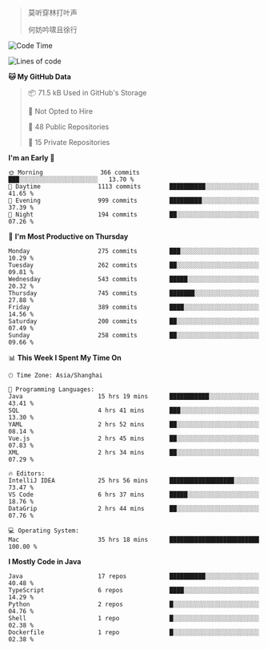> 莫听穿林打叶声
> 
> 何妨吟啸且徐行

<!-- ![Github Stats](https://github-readme-stats.vercel.app/api?username=catch6&count_private=true&show_icons=true&theme=gruvbox) -->

<!-- ![Top Langs](https://github-readme-stats.vercel.app/api/top-langs/?username=catch6&layout=compact) -->

<!--START_SECTION:waka-->
![Code Time](http://img.shields.io/badge/Code%20Time-1%2C852%20hrs%2021%20mins-blue)

![Lines of code](https://img.shields.io/badge/From%20Hello%20World%20I%27ve%20Written-9.4%20million%20lines%20of%20code-blue)

**🐱 My GitHub Data** 

> 📦 71.5 kB Used in GitHub's Storage 
 > 
> 🚫 Not Opted to Hire
 > 
> 📜 48 Public Repositories 
 > 
> 🔑 15 Private Repositories 
 > 
**I'm an Early 🐤** 

```text
🌞 Morning                366 commits         ███░░░░░░░░░░░░░░░░░░░░░░   13.70 % 
🌆 Daytime                1113 commits        ██████████░░░░░░░░░░░░░░░   41.65 % 
🌃 Evening                999 commits         █████████░░░░░░░░░░░░░░░░   37.39 % 
🌙 Night                  194 commits         ██░░░░░░░░░░░░░░░░░░░░░░░   07.26 % 
```
📅 **I'm Most Productive on Thursday** 

```text
Monday                   275 commits         ███░░░░░░░░░░░░░░░░░░░░░░   10.29 % 
Tuesday                  262 commits         ██░░░░░░░░░░░░░░░░░░░░░░░   09.81 % 
Wednesday                543 commits         █████░░░░░░░░░░░░░░░░░░░░   20.32 % 
Thursday                 745 commits         ███████░░░░░░░░░░░░░░░░░░   27.88 % 
Friday                   389 commits         ████░░░░░░░░░░░░░░░░░░░░░   14.56 % 
Saturday                 200 commits         ██░░░░░░░░░░░░░░░░░░░░░░░   07.49 % 
Sunday                   258 commits         ██░░░░░░░░░░░░░░░░░░░░░░░   09.66 % 
```


📊 **This Week I Spent My Time On** 

```text
🕑︎ Time Zone: Asia/Shanghai

💬 Programming Languages: 
Java                     15 hrs 19 mins      ███████████░░░░░░░░░░░░░░   43.41 % 
SQL                      4 hrs 41 mins       ███░░░░░░░░░░░░░░░░░░░░░░   13.30 % 
YAML                     2 hrs 52 mins       ██░░░░░░░░░░░░░░░░░░░░░░░   08.14 % 
Vue.js                   2 hrs 45 mins       ██░░░░░░░░░░░░░░░░░░░░░░░   07.83 % 
XML                      2 hrs 34 mins       ██░░░░░░░░░░░░░░░░░░░░░░░   07.29 % 

🔥 Editors: 
IntelliJ IDEA            25 hrs 56 mins      ██████████████████░░░░░░░   73.47 % 
VS Code                  6 hrs 37 mins       █████░░░░░░░░░░░░░░░░░░░░   18.76 % 
DataGrip                 2 hrs 44 mins       ██░░░░░░░░░░░░░░░░░░░░░░░   07.76 % 

💻 Operating System: 
Mac                      35 hrs 18 mins      █████████████████████████   100.00 % 
```

**I Mostly Code in Java** 

```text
Java                     17 repos            ██████████░░░░░░░░░░░░░░░   40.48 % 
TypeScript               6 repos             ████░░░░░░░░░░░░░░░░░░░░░   14.29 % 
Python                   2 repos             █░░░░░░░░░░░░░░░░░░░░░░░░   04.76 % 
Shell                    1 repo              █░░░░░░░░░░░░░░░░░░░░░░░░   02.38 % 
Dockerfile               1 repo              █░░░░░░░░░░░░░░░░░░░░░░░░   02.38 % 
```




<!--END_SECTION:waka-->
